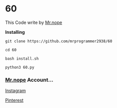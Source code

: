 # 60

This Code write by [Mr.nope](https://github.com/mrprogrammer2938)

**Installing**
```
git clone https://github.com/mrprogrammer2938/60

cd 60

bash install.sh

python3 60.py
```


### [Mr.nope](https://github.com/mrprogrammer2938) Account...

[Instagram](https://instagram.com/programmer2938)

[Pinterest](https://www.pinterest.com/mrprogrammer2938)